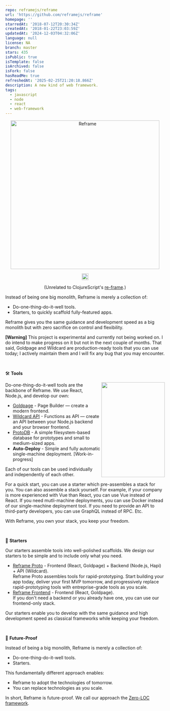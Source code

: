```yaml
---
repo: reframejs/reframe
url: 'https://github.com/reframejs/reframe'
homepage: ''
starredAt: '2018-07-12T20:30:34Z'
createdAt: '2018-01-22T23:03:59Z'
updatedAt: '2024-12-03T04:32:06Z'
language: null
license: NA
branch: master
stars: 435
isPublic: true
isTemplate: false
isArchived: false
isFork: false
hasReadMe: true
refreshedAt: '2025-02-25T21:20:18.866Z'
description: A new kind of web framework.
tags:
  - javascript
  - node
  - react
  - web-framework
---
```


<a href="#readme">
  <p align="center">
    <img src="/images/logo-with-title.svg" width=470 alt="Reframe"/>
  </p>
</a>

<p align="center">
  <img
    src="/images/title.svg"
    height="21"
  />
</p>

<p align="center">
 (Unrelated to ClojureScript's <a href="https://github.com/day8/re-frame">re-frame</a>.)
</p>

Instead of being one big monolith,
Reframe is merely a collection of:

- Do-one-thing-do-it-well tools.
- Starters, to quickly scaffold fully-featured apps.

Reframe gives you the same guidance and development speed as a big monolith but with zero sacrifice on control and flexibility.

**[Warning]** This project is experimental and currently not being worked on.
I do intend to make progress on it but not in the next couple of months.
That said, Goldpage and Wildcard are production-ready tools that you can use today;
I actively maintain them and I will fix any bug that you may encounter.

&nbsp;

:hammer_and_wrench: **Tools**

<img
  align="right"
  src="/images/reframe-tech.svg"
  width="200"
  height="300"
/>

Do-one-thing-do-it-well tools are the backbone of Reframe.
We use React, Node.js, and develop our own:

- [Goldpage](https://github.com/reframejs/goldpage) -
  Page Builder &mdash;
  create a modern frontend.
- [Wildcard API](https://github.com/reframejs/wildcard-api) -
  Functions as API &mdash;
  create an API between your Node.js backend and your browser frontend.
- [ProtoDB](https://github.com/brillout/proto-db) -
  A simple filesystem-based database for prototypes and small to medium-sized apps.
- **Auto-Deploy** -
  Simple and fully automatic single-machine deployment.
  [Work-in-progress]

Each of our tools can be used individually and independently of each other.

For a quick start,
you can use a starter which pre-assembles a stack for you.
You can also assemble a stack yourself.
For example,
if your company is more experienced with Vue than React,
you can use Vue instead of React.
If you need mutli-machine deployments, you can use Docker instead of our single-machine deployment tool.
If you need to provide an API to third-party developers,
you can use GraphQL instead of RPC.
Etc.

With Reframe,
you own your stack,
you keep your freedom.

&nbsp;

:rocket: **Starters**

Our starters assemble tools into well-polished scaffolds.
We design our starters to be simple and to include only what you need.

- [Reframe Proto](https://github.com/reframejs/reframe-proto) -
  Frontend (React, Goldpage) + Backend (Node.js, Hapi) + API (Wildcard).
  <br/>
  Reframe Proto assembles tools for rapid-prototyping.
  Start building your app today,
  deliver your first MVP tomorrow,
  and progressively replace rapid-prototyping tools with entreprise-grade tools as you scale.
- [Reframe Frontend](https://github.com/reframejs/reframe-frontend) -
  Frontend (React, Goldpage).
  <br/>
  If you don't need a backend or you already have one,
  you can use our frontend-only stack.

Our starters enable you to develop
with the same guidance and high development speed as classical frameworks
while keeping your freedom.

&nbsp;

:crystal_ball: **Future-Proof**

Instead of being a big monolith,
Reframe is merely a collection of:

- Do-one-thing-do-it-well tools.
- Starters.

This fundamentally different approach enables:

- Reframe to adopt the technologies of tomorrow.
- You can replace technologies as you scale.

In short, Reframe is future-proof.
We call our approach the [Zero-LOC framework](/zero-loc-framework.md).
